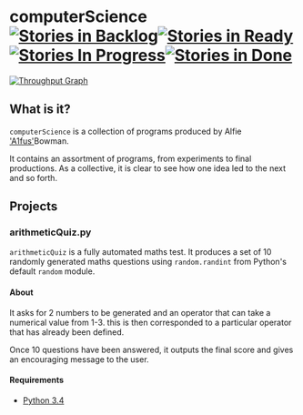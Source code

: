 # computerScience  [![Stories in Backlog](https://badge.waffle.io/A1fus/computerScience.png?label=backlog&title=Backlog)](http://waffle.io/A1fus/computerScience)[![Stories in Ready](https://badge.waffle.io/A1fus/computerScience.png?label=ready&title=Ready)](http://waffle.io/A1fus/computerScience)[![Stories In Progress](https://badge.waffle.io/A1fus/computerScience.png?label=in-progress&title=In-Progress)](http://waffle.io/A1fus/computerScience)[![Stories in Done](https://badge.waffle.io/A1fus/computerScience.png?label=done&title=Done)](http://waffle.io/A1fus/computerScience)


[![Throughput Graph](https://graphs.waffle.io/A1fus/computerScience/throughput.svg)](https://waffle.io/A1fus/computerScience/metrics)


## What is it?
`computerScience` is a collection of programs produced by Alfie ['A1fus'](twitter.com/a1fus)Bowman.

It contains an assortment of programs, from experiments to final productions. As a collective, it is clear to see how one idea led to the next and so forth.


## Projects


### arithmeticQuiz.py
`arithmeticQuiz` is a fully automated maths test. It produces a set of 10 randomly generated maths questions using `random.randint` from Python's default `random` module.

#### About
It asks for 2 numbers to be generated and an operator that can take a numerical value from 1-3. this is then corresponded to a particular operator that has already been defined.

Once 10 questions have been answered, it outputs the final score and gives an encouraging message to the user.


#### Requirements
* [Python 3.4](https://www.python.org/downloads/release/python-342/)
